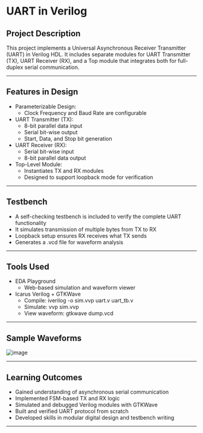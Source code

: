 # UART in Verilog

## Project Description
This project implements a Universal Asynchronous Receiver Transmitter (UART) in Verilog HDL. It includes separate modules for UART Transmitter (TX), UART Receiver (RX), and a Top module that integrates both for full-duplex serial communication.

---

## Features in Design

- Parameterizable Design:
  - Clock Frequency and Baud Rate are configurable
- UART Transmitter (TX):
  - 8-bit parallel data input
  - Serial bit-wise output
  - Start, Data, and Stop bit generation
- UART Receiver (RX):
  - Serial bit-wise input
  - 8-bit parallel data output
- Top-Level Module:
  - Instantiates TX and RX modules
  - Designed to support loopback mode for verification

---

## Testbench

- A self-checking testbench is included to verify the complete UART functionality
- It simulates transmission of multiple bytes from TX to RX
- Loopback setup ensures RX receives what TX sends
- Generates a .vcd file for waveform analysis

---

## Tools Used

- EDA Playground
  - Web-based simulation and waveform viewer
- Icarus Verilog + GTKWave
  - Compile: iverilog -o sim.vvp uart.v uart_tb.v
  - Simulate: vvp sim.vvp
  - View waveform: gtkwave dump.vcd

---

## Sample Waveforms

![image](https://github.com/user-attachments/assets/85af9364-b558-448f-8b9a-fe582026ffa3)

---

## Learning Outcomes

- Gained understanding of asynchronous serial communication
- Implemented FSM-based TX and RX logic
- Simulated and debugged Verilog modules with GTKWave
- Built and verified UART protocol from scratch
- Developed skills in modular digital design and testbench writing

---
